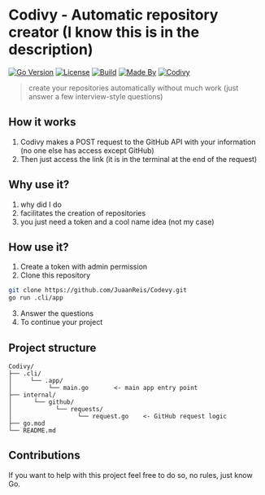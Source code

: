 # Codivy - Automatic repository creator (I know this is in the description)

[![Go Version](https://img.shields.io/badge/Go-1.21-blue.svg)](https://golang.org/)
[![License](https://img.shields.io/github/license/JuaanReis/Codivy)](https://github.com/JuaanReis/Codivy/blob/main/LICENSE)
[![Build](https://img.shields.io/badge/build-passing-brightgreen)]()
[![Made By](https://img.shields.io/badge/made%20by-juan%20reis-black)](https://github.com/JuaanReis)
[![Codivy](https://img.shields.io/badge/project-codivy-critical)]()

> create your repositories automatically without much work (just answer a few interview-style questions)

## How it works
1. Codivy makes a POST request to the GitHub API with your information (no one else has access except GitHub)
2. Then just access the link (it is in the terminal at the end of the request)

## Why use it?
1. why did I do
2. facilitates the creation of repositories
3. you just need a token and a cool name idea (not my case)

## How use it?
1. Create a token with admin permission
2. Clone this repository
```bash
git clone https://github.com/JuaanReis/Codevy.git
go run .cli/app
```
3. Answer the questions
4. To continue your project

## Project structure
```
Codivy/
├── .cli/
│     └── .app/ 
│          └── main.go       <- main app entry point
├── internal/
│      └── github/
│            └── requests/
│                  └── request.go    <- GitHub request logic
├── go.mod
└── README.md
```

## Contributions
If you want to help with this project feel free to do so, no rules, just know Go.
